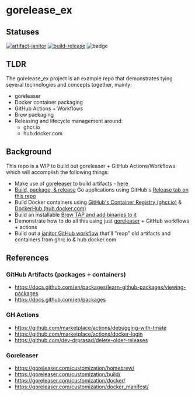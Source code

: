# gorelease_ex

## Statuses
[![artifact-janitor](https://github.com/slmingol/gorelease_ex/actions/workflows/artifact-janitor.yml/badge.svg)](https://github.com/slmingol/gorelease_ex/actions/workflows/artifact-janitor.yml)
[![build-release](https://github.com/slmingol/gorelease_ex/actions/workflows/build-release.yml/badge.svg)](https://github.com/slmingol/gorelease_ex/actions/workflows/build-release.yml)
![badge](https://img.shields.io/endpoint?url=https://gist.githubusercontent.com/slmingol/189c77409e1e73465aae3b2639d162ae/raw/test.json)


## TLDR
The gorelease_ex project is an example repo that demonstrates tying several technologies and concepts together, mainly:

- goreleaser
- Docker container packaging
- GitHub Actions + Workflows
- Brew packaging
- Releasing and lifecycle management around:
  - ghcr.io
  - hub.docker.com


## Background
This repo is a WIP to build out goreleaser + GitHub Actions/Workflows which will accomplish the following things:

- Make use of [goreleaser](https://goreleaser.com/) to build artifacts - [here](https://github.com/slmingol/gorelease_ex/blob/main/.goreleaser.yml)
- [Build, package, & release](https://github.com/slmingol/gorelease_ex/blob/main/.github/workflows/build-release.yml) Go applications using GitHub's [Release tab on this repo](https://github.com/slmingol/gorelease_ex/releases)
- Build Docker containers using [GitHub's Container Registry (ghcr.io)](https://github.com/users/slmingol/packages/container/package/gorelease_ex_) & [DockerHub (hub.docker.com)](https://hub.docker.com/repository/docker/slmingol/gorelease_ex)
- Build an installable [Brew TAP and add binaries to it](https://github.com/slmingol/homebrew-tap)
- Demonstrate how to do all this using just [goreleaser](https://goreleaser.com/) + GitHub workflows + actions
- Build out a [janitor GitHub workflow](https://github.com/slmingol/gorelease_ex/blob/main/.github/workflows/artifact-janitor.yml) that'll "reap" old artifacts and containers from ghrc.io & hub.docker.com


## References

### GitHub Artifacts (packages + containers)
- https://docs.github.com/en/packages/learn-github-packages/viewing-packages
- https://docs.github.com/en/packages

### GH Actions
- https://github.com/marketplace/actions/debugging-with-tmate
- https://github.com/marketplace/actions/docker-login
- https://github.com/dev-drprasad/delete-older-releases

### Goreleaser
- https://goreleaser.com/customization/homebrew/
- https://goreleaser.com/customization/build/
- https://goreleaser.com/customization/docker/
- https://goreleaser.com/customization/docker_manifest/
